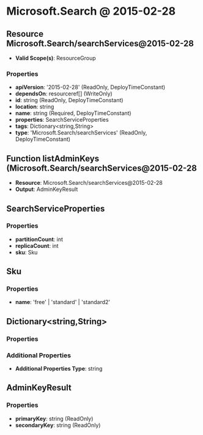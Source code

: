 # Microsoft.Search @ 2015-02-28

## Resource Microsoft.Search/searchServices@2015-02-28
* **Valid Scope(s)**: ResourceGroup
### Properties
* **apiVersion**: '2015-02-28' (ReadOnly, DeployTimeConstant)
* **dependsOn**: resourceref[] (WriteOnly)
* **id**: string (ReadOnly, DeployTimeConstant)
* **location**: string
* **name**: string (Required, DeployTimeConstant)
* **properties**: SearchServiceProperties
* **tags**: Dictionary<string,String>
* **type**: 'Microsoft.Search/searchServices' (ReadOnly, DeployTimeConstant)

## Function listAdminKeys (Microsoft.Search/searchServices@2015-02-28
* **Resource**: Microsoft.Search/searchServices@2015-02-28
* **Output**: AdminKeyResult

## SearchServiceProperties
### Properties
* **partitionCount**: int
* **replicaCount**: int
* **sku**: Sku

## Sku
### Properties
* **name**: 'free' | 'standard' | 'standard2'

## Dictionary<string,String>
### Properties
### Additional Properties
* **Additional Properties Type**: string

## AdminKeyResult
### Properties
* **primaryKey**: string (ReadOnly)
* **secondaryKey**: string (ReadOnly)

